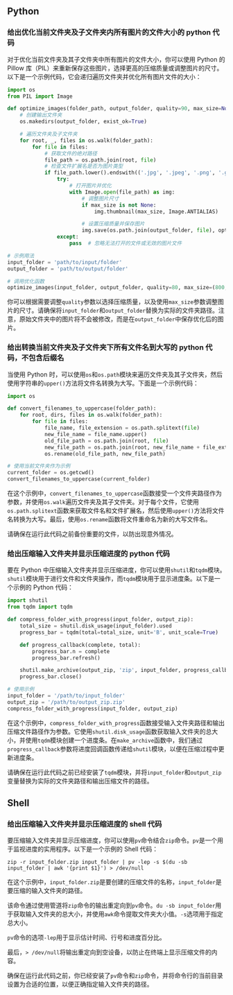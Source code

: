 ## Python

### 给出优化当前文件夹及子文件夹内所有图片的文件大小的 python 代码

对于优化当前文件夹及其子文件夹中所有图片的文件大小，你可以使用 Python 的 Pillow 库（PIL）来重新保存这些图片，选择更高的压缩质量或调整图片的尺寸。以下是一个示例代码，它会递归遍历文件夹并优化所有图片文件的大小：

```python
import os
from PIL import Image

def optimize_images(folder_path, output_folder, quality=90, max_size=None):
    # 创建输出文件夹
    os.makedirs(output_folder, exist_ok=True)

    # 遍历文件夹及子文件夹
    for root, _, files in os.walk(folder_path):
        for file in files:
            # 获取文件的绝对路径
            file_path = os.path.join(root, file)
            # 检查文件扩展名是否为图片类型
            if file_path.lower().endswith(('.jpg', '.jpeg', '.png', '.gif')):
                try:
                    # 打开图片并优化
                    with Image.open(file_path) as img:
                        # 调整图片尺寸
                        if max_size is not None:
                            img.thumbnail(max_size, Image.ANTIALIAS)

                        # 设置压缩质量并保存图片
                        img.save(os.path.join(output_folder, file), optimize=True, quality=quality)
                except:
                    pass  # 忽略无法打开的文件或无效的图片文件

# 示例用法
input_folder = 'path/to/input/folder'
output_folder = 'path/to/output/folder'

# 调用优化函数
optimize_images(input_folder, output_folder, quality=80, max_size=(800, 800))
```

你可以根据需要调整`quality`参数以选择压缩质量，以及使用`max_size`参数调整图片的尺寸。请确保将`input_folder`和`output_folder`替换为实际的文件夹路径。注意，原始文件夹中的图片将不会被修改，而是在`output_folder`中保存优化后的图片。

### 给出转换当前文件夹及子文件夹下所有文件名到大写的 python 代码，不包含后缀名

当使用 Python 时，可以使用`os`和`os.path`模块来遍历文件夹及其子文件夹，然后使用字符串的`upper()`方法将文件名转换为大写。下面是一个示例代码：

```python
import os

def convert_filenames_to_uppercase(folder_path):
    for root, dirs, files in os.walk(folder_path):
        for file in files:
            file_name, file_extension = os.path.splitext(file)
            new_file_name = file_name.upper()
            old_file_path = os.path.join(root, file)
            new_file_path = os.path.join(root, new_file_name + file_extension)
            os.rename(old_file_path, new_file_path)

# 使用当前文件夹作为示例
current_folder = os.getcwd()
convert_filenames_to_uppercase(current_folder)
```

在这个示例中，`convert_filenames_to_uppercase`函数接受一个文件夹路径作为参数，并使用`os.walk`遍历文件夹及其子文件夹。对于每个文件，它使用`os.path.splitext`函数来获取文件名和文件扩展名，然后使用`upper()`方法将文件名转换为大写。最后，使用`os.rename`函数将文件重命名为新的大写文件名。

请确保在运行此代码之前备份重要的文件，以防出现意外情况。

### 给出压缩输入文件夹并显示压缩进度的 python 代码

要在 Python 中压缩输入文件夹并显示压缩进度，你可以使用`shutil`和`tqdm`模块。`shutil`模块用于进行文件和文件夹操作，而`tqdm`模块用于显示进度条。以下是一个示例的 Python 代码：

```python
import shutil
from tqdm import tqdm

def compress_folder_with_progress(input_folder, output_zip):
    total_size = shutil.disk_usage(input_folder).used
    progress_bar = tqdm(total=total_size, unit='B', unit_scale=True)

    def progress_callback(complete, total):
        progress_bar.n = complete
        progress_bar.refresh()

    shutil.make_archive(output_zip, 'zip', input_folder, progress_callback=progress_callback)
    progress_bar.close()

# 使用示例
input_folder = '/path/to/input_folder'
output_zip = '/path/to/output_zip.zip'
compress_folder_with_progress(input_folder, output_zip)
```

在这个示例中，`compress_folder_with_progress`函数接受输入文件夹路径和输出压缩文件路径作为参数。它使用`shutil.disk_usage`函数获取输入文件夹的总大小，并使用`tqdm`模块创建一个进度条。在`make_archive`函数中，我们通过`progress_callback`参数将进度回调函数传递给`shutil`模块，以便在压缩过程中更新进度条。

请确保在运行此代码之前已经安装了`tqdm`模块，并将`input_folder`和`output_zip`变量替换为实际的文件夹路径和输出压缩文件的路径。

## Shell

### 给出压缩输入文件夹并显示压缩进度的 shell 代码

要压缩输入文件夹并显示压缩进度，你可以使用`pv`命令结合`zip`命令。`pv`是一个用于监视进度的实用程序。以下是一个示例的 Shell 代码：

```shell
zip -r input_folder.zip input_folder | pv -lep -s $(du -sb input_folder | awk '{print $1}') > /dev/null
```

在这个示例中，`input_folder.zip`是要创建的压缩文件的名称，`input_folder`是要压缩的输入文件夹的路径。

该命令通过使用管道将`zip`命令的输出重定向到`pv`命令。`du -sb input_folder`用于获取输入文件夹的总大小，并使用`awk`命令提取文件夹大小值。`-s`选项用于指定总大小。

`pv`命令的选项`-lep`用于显示估计时间、行号和进度百分比。

最后，`> /dev/null`将输出重定向到空设备，以防止在终端上显示压缩文件的内容。

确保在运行此代码之前，你已经安装了`pv`命令和`zip`命令，并将命令行的当前目录设置为合适的位置，以便正确指定输入文件夹的路径。
